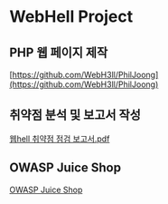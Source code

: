 # WebHell Project
## PHP 웹 페이지 제작

[https://github.com/WebH3ll/PhilJoong](https://github.com/WebH3ll/PhilJoong)

## 취약점 분석 및 보고서 작성

[웹hell 취약점 점검 보고서.pdf](https://s3-us-west-2.amazonaws.com/secure.notion-static.com/507f29dc-1796-4aac-bd86-a855766bb7a5/%EC%9B%B9hell_%EC%B7%A8%EC%95%BD%EC%A0%90_%EC%A0%90%EA%B2%80_%EB%B3%B4%EA%B3%A0%EC%84%9C.pdf)

## OWASP Juice Shop

[OWASP Juice Shop](https://www.notion.so/OWASP-Juice-Shop-e11f5a402d52445caf999c570dba769f)
